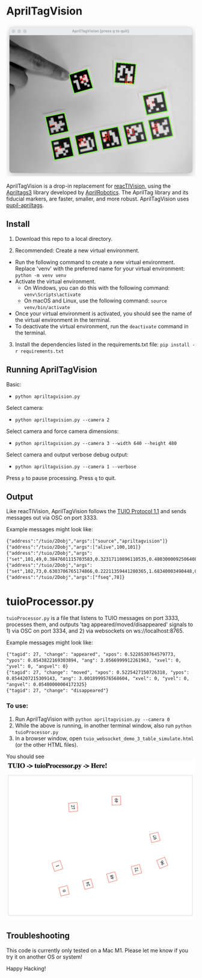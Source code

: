 # AprilTagVision

![apriltagvision.png](apriltagvision.png)

AprilTagVision is a drop-in replacement for [reacTIVision](https://reactivision.sourceforge.net/), using the [Apriltags3](https://github.com/AprilRobotics/apriltags) library developed by [AprilRobotics](https://april.eecs.umich.edu/). The AprilTag library and its fiducial markers, are faster, smaller, and more robust. AprilTagVision uses [pupil-apriltags](https://github.com/pupil-labs/apriltags).



## Install

1. Download this repo to a local directory.

2. Recommended: Create a new virtual environment.

- Run the following command to create a new virtual environment. Replace 'venv' with the preferred name for your virtual environment: `python -m venv venv`
- Activate the virtual environment.
  - On Windows, you can do this with the following command: `venv\Scripts\activate`
  - On macOS and Linux, use the following command: `source venv/bin/activate`
- Once your virtual environment is activated, you should see the name of the virtual environment in the terminal.
- To deactivate the virtual environment, run the `deactivate` command in the terminal.

3. Install the dependencies listed in the requirements.txt file:
   `pip install -r requirements.txt`

## Running AprilTagVision


Basic:

- `python apriltagvision.py`
  
Select camera:

- `python apriltagvision.py --camera 2`

Select camera and force camera dimensions:

- `python apriltagvision.py --camera 3 --width 640 --height 480`

Select camera and output verbose debug output:

- `python apriltagvision.py --camera 1 --verbose`

Press `p` to pause processing. Press `q` to quit.


## Output

Like reacTIVision, AprilTagVision follows the [TUIO Protocol 1.1](https://www.tuio.org/?specification) and sends messages out via OSC on port 3333.

Example messages might look like:
```
{"address":"/tuio/2Dobj","args":["source","apriltagvision"]}
{"address":"/tuio/2Dobj","args":["alive",100,101]}
{"address":"/tuio/2Dobj","args":["set",101,49,0.3847601115703583,0.32317110896110535,0.48030000925064087,0,0,0,0,0]}
{"address":"/tuio/2Dobj","args":["set",102,73,0.6303706765174866,0.22211359441280365,1.68340003490448,0,0,0,0,0]}
{"address":"/tuio/2Dobj","args":["fseq",78]}
```

# tuioProcessor.py

`tuioProcessor.py` is a file that listens to TUIO messages on port 3333, processes them, and outputs 'tag appeared/moved/disappeared' signals to 1) via OSC on port 3334, and 2) via websockets on ws://localhost:8765.

Example messages might look like:
```
{"tagid": 27, "change": "appeared", "xpos": 0.5228530764579773, "ypos": 0.8543822169303894, "ang": 3.0566999912261963, "xvel": 0, "yvel": 0, "angvel": 0}
{"tagid": 27, "change": "moved", "xpos": 0.5225427150726318, "ypos": 0.8544207215309143, "ang": 3.0018999576568604, "xvel": 0, "yvel": 0, "angvel": 0.05480000004172325}
{"tagid": 27, "change": "disappeared"}
```

### To use:
1) Run AprilTagVision with `python apriltagvision.py --camera 0`
2) While the above is running, in another terminal window, also run `python tuioProcessor.py`
3) In a browser window, open `tuio_websocket_demo_3_table_simulate.html` (or the other HTML files).

You should see
![apriltagvision_htmlscreenshot.png](apriltagvision_htmlscreenshot.png)

## Troubleshooting

This code is currently only tested on a Mac M1. Please let me know if you try it on another OS or system!

Happy Hacking!
